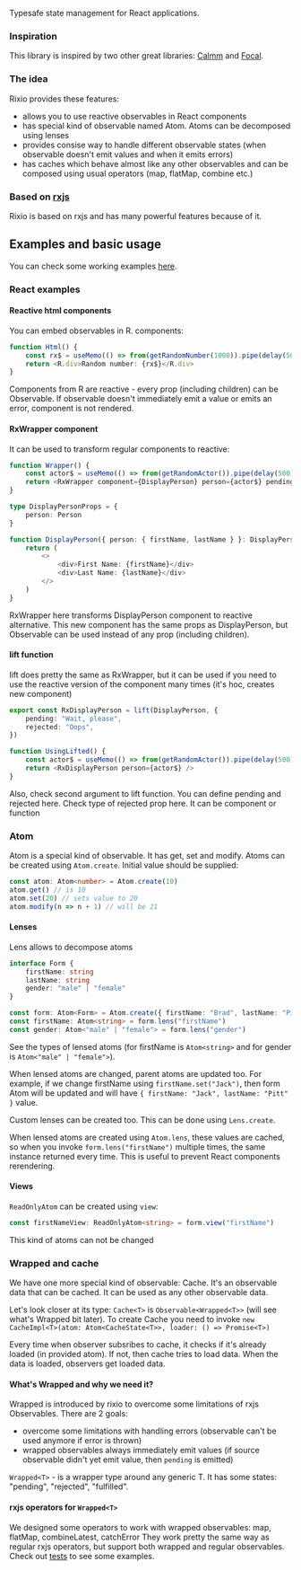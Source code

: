 Typesafe state management for React applications.

### Inspiration

This library is inspired by two other great libraries: [Calmm](https://github.com/calmm-js/) and [Focal](https://github.com/grammarly/focal/).

### The idea

Rixio provides these features:
- allows you to use reactive observables in React components
- has special kind of observable named Atom. Atoms can be decomposed using lenses
- provides consise way to handle different observable states (when observable doesn't emit values and when it emits errors)
- has caches which behave almost like any other observables and can be composed using usual operators (map, flatMap, combine etc.)

### Based on [rxjs](https://github.com/ReactiveX/rxjs) 

Rixio is based on rxjs and has many powerful features because of it.

## Examples and basic usage

You can check some working examples [here](https://codesandbox.io/s/github/roborox/rixio-examples).

### React examples

#### Reactive html components 

You can embed observables in R. components: 
```typescript
function Html() {
    const rx$ = useMemo(() => from(getRandomNumber(1000)).pipe(delay(500)), [])
    return <R.div>Random number: {rx$}</R.div>
}

```

Components from R are reactive - every prop (including children) can be Observable. If observable doesn't immediately emit a value or emits an error, component is not rendered.

#### RxWrapper component

It can be used to transform regular components to reactive:

```typescript
function Wrapper() {
    const actor$ = useMemo(() => from(getRandomActor()).pipe(delay(500)), [])
    return <RxWrapper component={DisplayPerson} person={actor$} pending="Loading..." />
}

type DisplayPersonProps = {
    person: Person
}

function DisplayPerson({ person: { firstName, lastName } }: DisplayPersonProps) {
    return (
        <>
            <div>First Name: {firstName}</div>
            <div>Last Name: {lastName}</div>
        </>
    )
}

```

RxWrapper here transforms DisplayPerson component to reactive alternative. This new component has the same props as DisplayPerson, but Observable can be used instead of any prop (including children).

#### lift function

lift does pretty the same as RxWrapper, but it can be used if you need to use the reactive version of the component many times (it's hoc, creates new component)

```typescript
export const RxDisplayPerson = lift(DisplayPerson, {
    pending: "Wait, please",
    rejected: "Oops",
})

function UsingLifted() {
    const actor$ = useMemo(() => from(getRandomActor()).pipe(delay(500)), [])
    return <RxDisplayPerson person={actor$} />
}
```

Also, check second argument to lift function. You can define pending and rejected here. Check type of rejected prop here. It can be component or function 

### Atom

Atom is a special kind of observable. It has get, set and modify. Atoms can be created using `Atom.create`. Initial value should be supplied:

```typescript
const atom: Atom<number> = Atom.create(10)
atom.get() // is 10
atom.set(20) // sets value to 20
atom.modify(n => n + 1) // will be 21
```

#### Lenses

Lens allows to decompose atoms

```typescript
interface Form {
    firstName: string
    lastName: string
    gender: "male" | "female"
}

const form: Atom<Form> = Atom.create({ firstName: "Brad", lastName: "Pitt" })
const firstName: Atom<string> = form.lens("firstName")
const gender: Atom<"male" | "female"> = form.lens("gender")
```

See the types of lensed atoms (for firstName is `Atom<string>` and for gender is `Atom<"male" | "female">`).

When lensed atoms are changed, parent atoms are updated too. For example, if we change firstName using `firstName.set("Jack")`, then form Atom will be updated and will have `{ firstName: "Jack", lastName: "Pitt" }` value.

Custom lenses can be created too. This can be done using `Lens.create`.

When lensed atoms are created using `Atom.lens`, these values are cached, so when you invoke `form.lens("firstName")` multiple times, the same instance returned every time. This is useful to prevent React components rerendering.

#### Views

`ReadOnlyAtom` can be created using `view`:

```typescript
const firstNameView: ReadOnlyAtom<string> = form.view("firstName")
```

This kind of atoms can not be changed 

### Wrapped and cache

We have one more special kind of observable: Cache. It's an observable data that can be cached. It can be used as any other observable data.

Let's look closer at its type: `Cache<T>` is `Observable<Wrapped<T>>` (will see what's Wrapped bit later). To create Cache you need to invoke `new CacheImpl<T>(atom: Atom<CacheState<T>>, loader: () => Promise<T>)`

Every time when observer subsribes to cache, it checks if it's already loaded (in provided atom). If not, then cache tries to load data. When the data is loaded, observers get loaded data.

#### What's Wrapped and why we need it?

Wrapped is introduced by rixio to overcome some limitations of rxjs Observables. There are 2 goals:
- overcome some limitations with handling errors (observable can't be used anymore if error is thrown)
- wrapped observables always immediately emit values (if source observable didn't yet emit value, then `pending` is emitted) 

`Wrapped<T>` - is a wrapper type around any generic T. It has some states: "pending", "rejected", "fulfilled". 

#### rxjs operators for `Wrapped<T>`

We designed some operators to work with wrapped observables: map, flatMap, combineLatest, catchError
They work pretty the same way as regular rxjs operators, but support both wrapped and regular observables. Check out [tests](packages/rxjs-wrapped/src/operators.test.ts) to see some examples.
